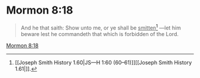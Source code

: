 # Mormon 8:18

> And he that saith: Show unto me, or ye shall be <u>smitten</u>[^a] —let him beware lest he commandeth that which is forbidden of the Lord.

[Mormon 8:18](https://www.churchofjesuschrist.org/study/scriptures/bofm/morm/8?lang=eng&id=p18#p18)


[^a]: [[Joseph Smith History 1.60|JS—H 1:60 (60–61)]][[Joseph Smith History 1.61|]].  
